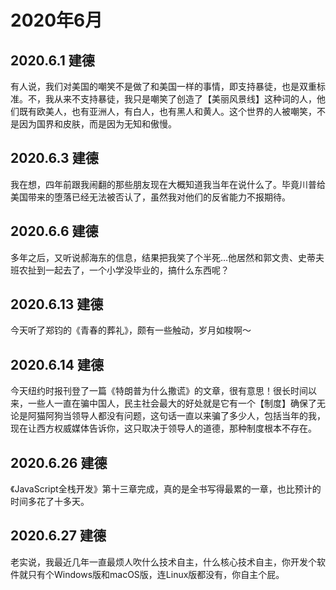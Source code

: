 # 2020年6月

## 2020.6.1 建德

有人说，我们对美国的嘲笑不是做了和美国一样的事情，即支持暴徒，也是双重标准。不，我从来不支持暴徒，我只是嘲笑了创造了【美丽风景线】这种词的人，他们既有欧美人，也有亚洲人，有白人，也有黑人和黄人。这个世界的人被嘲笑，不是因为国界和皮肤，而是因为无知和傲慢。

## 2020.6.3 建德

我在想，四年前跟我闹翻的那些朋友现在大概知道我当年在说什么了。毕竟川普给美国带来的堕落已经无法被否认了，虽然我对他们的反省能力不报期待。

## 2020.6.6 建德

多年之后，又听说郝海东的信息，结果把我笑了个半死…他居然和郭文贵、史蒂夫班农扯到一起去了，一个小学没毕业的，搞什么东西呢？

## 2020.6.13 建德

今天听了郑钧的《青春的葬礼》，颇有一些触动，岁月如梭啊～

## 2020.6.14 建德

今天纽约时报刊登了一篇《特朗普为什么撒谎》的文章，很有意思！很长时间以来，一些人一直在骗中国人，民主社会最大的好处就是它有一个【制度】确保了无论是阿猫阿狗当领导人都没有问题，这句话一直以来骗了多少人，包括当年的我，现在让西方权威媒体告诉你，这只取决于领导人的道德，那种制度根本不存在。

## 2020.6.26 建德

《JavaScript全栈开发》第十三章完成，真的是全书写得最累的一章，也比预计的时间多花了十多天。

## 2020.6.27 建德

老实说，我最近几年一直最烦人吹什么技术自主，什么核心技术自主，你开发个软件就只有个Windows版和macOS版，连Linux版都没有，你自主个屁。

